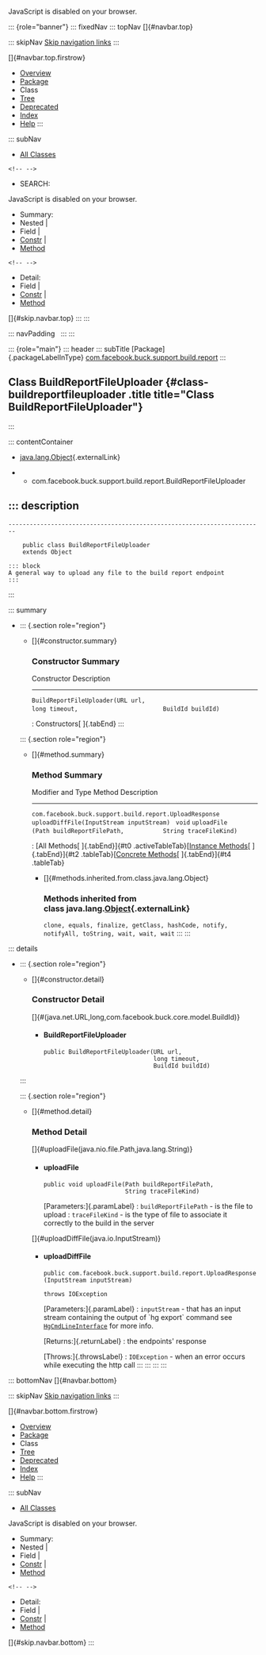 <div>

JavaScript is disabled on your browser.

</div>

::: {role="banner"}
::: fixedNav
::: topNav
[]{#navbar.top}

::: skipNav
[Skip navigation links](#skip.navbar.top "Skip navigation links")
:::

[]{#navbar.top.firstrow}

-   [Overview](../../../../../../index.html)
-   [Package](package-summary.html)
-   Class
-   [Tree](package-tree.html)
-   [Deprecated](../../../../../../deprecated-list.html)
-   [Index](../../../../../../index-all.html)
-   [Help](../../../../../../help-doc.html)
:::

::: subNav
-   [All Classes](../../../../../../allclasses.html)

```{=html}
<!-- -->
```
-   SEARCH:

<div>

<div>

JavaScript is disabled on your browser.

</div>

</div>

<div>

-   Summary: 
-   Nested \| 
-   Field \| 
-   [Constr](#constructor.summary) \| 
-   [Method](#method.summary)

```{=html}
<!-- -->
```
-   Detail: 
-   Field \| 
-   [Constr](#constructor.detail) \| 
-   [Method](#method.detail)

</div>

[]{#skip.navbar.top}
:::
:::

::: navPadding
 
:::
:::

::: {role="main"}
::: header
::: subTitle
[Package]{.packageLabelInType} [com.facebook.buck.support.build.report](package-summary.html)
:::

## Class BuildReportFileUploader {#class-buildreportfileuploader .title title="Class BuildReportFileUploader"}
:::

::: contentContainer
-   [java.lang.Object](http://docs.oracle.com/javase/7/docs/api/java/lang/Object.html?is-external=true "class or interface in java.lang"){.externalLink}

-   -   com.facebook.buck.support.build.report.BuildReportFileUploader

::: description
-   

    ------------------------------------------------------------------------

        public class BuildReportFileUploader
        extends Object

    ::: block
    A general way to upload any file to the build report endpoint
    :::
:::

::: summary
-   ::: {.section role="region"}
    -   []{#constructor.summary}

        ### Constructor Summary

          Constructor                                                                                                       Description
          ----------------------------------------------------------------------------------------------------------------- -------------
          `BuildReportFileUploader​(URL url,                        long timeout,                        BuildId buildId)`    

          : Constructors[ ]{.tabEnd}
    :::

    ::: {.section role="region"}
    -   []{#method.summary}

        ### Method Summary

          Modifier and Type                                         Method                                                                   Description
          --------------------------------------------------------- ------------------------------------------------------------------------ -------------
          `com.facebook.buck.support.build.report.UploadResponse`   `uploadDiffFile​(InputStream inputStream)`                                 
          `void`                                                    `uploadFile​(Path buildReportFilePath,           String traceFileKind)`    

          : [All Methods[ ]{.tabEnd}]{#t0 .activeTableTab}[[Instance
          Methods](javascript:show(2);)[ ]{.tabEnd}]{#t2
          .tableTab}[[Concrete
          Methods](javascript:show(8);)[ ]{.tabEnd}]{#t4 .tableTab}

        -   []{#methods.inherited.from.class.java.lang.Object}

            ### Methods inherited from class java.lang.[Object](http://docs.oracle.com/javase/7/docs/api/java/lang/Object.html?is-external=true "class or interface in java.lang"){.externalLink}

            `clone, equals, finalize, getClass, hashCode, notify, notifyAll, toString, wait, wait, wait`
    :::
:::

::: details
-   ::: {.section role="region"}
    -   []{#constructor.detail}

        ### Constructor Detail

        []{#<init>(java.net.URL,long,com.facebook.buck.core.model.BuildId)}

        -   #### BuildReportFileUploader

                public BuildReportFileUploader​(URL url,
                                               long timeout,
                                               BuildId buildId)
    :::

    ::: {.section role="region"}
    -   []{#method.detail}

        ### Method Detail

        []{#uploadFile(java.nio.file.Path,java.lang.String)}

        -   #### uploadFile

            ``` methodSignature
            public void uploadFile​(Path buildReportFilePath,
                                   String traceFileKind)
            ```

            [Parameters:]{.paramLabel}
            :   `buildReportFilePath` - is the file to upload
            :   `traceFileKind` - is the type of file to associate it
                correctly to the build in the server

        []{#uploadDiffFile(java.io.InputStream)}

        -   #### uploadDiffFile

            ``` methodSignature
            public com.facebook.buck.support.build.report.UploadResponse uploadDiffFile​(InputStream inputStream)
                                                                                 throws IOException
            ```

            [Parameters:]{.paramLabel}
            :   `inputStream` - that has an input stream containing the
                output of \`hg export\` command see
                [`HgCmdLineInterface`](../../../util/versioncontrol/HgCmdLineInterface.html "class in com.facebook.buck.util.versioncontrol")
                for more info.

            [Returns:]{.returnLabel}
            :   the endpoints\' response

            [Throws:]{.throwsLabel}
            :   `IOException` - when an error occurs while executing the
                http call
    :::
:::
:::
:::

::: bottomNav
[]{#navbar.bottom}

::: skipNav
[Skip navigation links](#skip.navbar.bottom "Skip navigation links")
:::

[]{#navbar.bottom.firstrow}

-   [Overview](../../../../../../index.html)
-   [Package](package-summary.html)
-   Class
-   [Tree](package-tree.html)
-   [Deprecated](../../../../../../deprecated-list.html)
-   [Index](../../../../../../index-all.html)
-   [Help](../../../../../../help-doc.html)
:::

::: subNav
-   [All Classes](../../../../../../allclasses.html)

<div>

<div>

JavaScript is disabled on your browser.

</div>

</div>

<div>

-   Summary: 
-   Nested \| 
-   Field \| 
-   [Constr](#constructor.summary) \| 
-   [Method](#method.summary)

```{=html}
<!-- -->
```
-   Detail: 
-   Field \| 
-   [Constr](#constructor.detail) \| 
-   [Method](#method.detail)

</div>

[]{#skip.navbar.bottom}
:::
